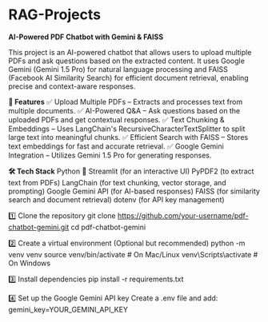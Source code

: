 # RAG-Projects

**AI-Powered PDF Chatbot with Gemini & FAISS**

This project is an AI-powered chatbot that allows users to upload multiple PDFs and ask questions based on the extracted content. It uses Google Gemini (Gemini 1.5 Pro) for natural language processing and FAISS (Facebook AI Similarity Search) for efficient document retrieval, enabling precise and context-aware responses.

**🚀 Features**
✅ Upload Multiple PDFs – Extracts and processes text from multiple documents.
✅ AI-Powered Q&A – Ask questions based on the uploaded PDFs and get contextual responses.
✅ Text Chunking & Embeddings – Uses LangChain's RecursiveCharacterTextSplitter to split large text into meaningful chunks.
✅ Efficient Search with FAISS – Stores text embeddings for fast and accurate retrieval.
✅ Google Gemini Integration – Utilizes Gemini 1.5 Pro for generating responses.

**🛠️ Tech Stack**
Python 🐍
Streamlit (for an interactive UI)
PyPDF2 (to extract text from PDFs)
LangChain (for text chunking, vector storage, and prompting)
Google Gemini API (for AI-based responses)
FAISS (for similarity search and document retrieval)
dotenv (for API key management)

1️⃣ Clone the repository
git clone https://github.com/your-username/pdf-chatbot-gemini.git
cd pdf-chatbot-gemini

2️⃣ Create a virtual environment (Optional but recommended)
python -m venv venv
source venv/bin/activate  # On Mac/Linux
venv\Scripts\activate  # On Windows

3️⃣ Install dependencies
pip install -r requirements.txt

4️⃣ Set up the Google Gemini API key
Create a .env file and add:
gemini_key=YOUR_GEMINI_API_KEY
